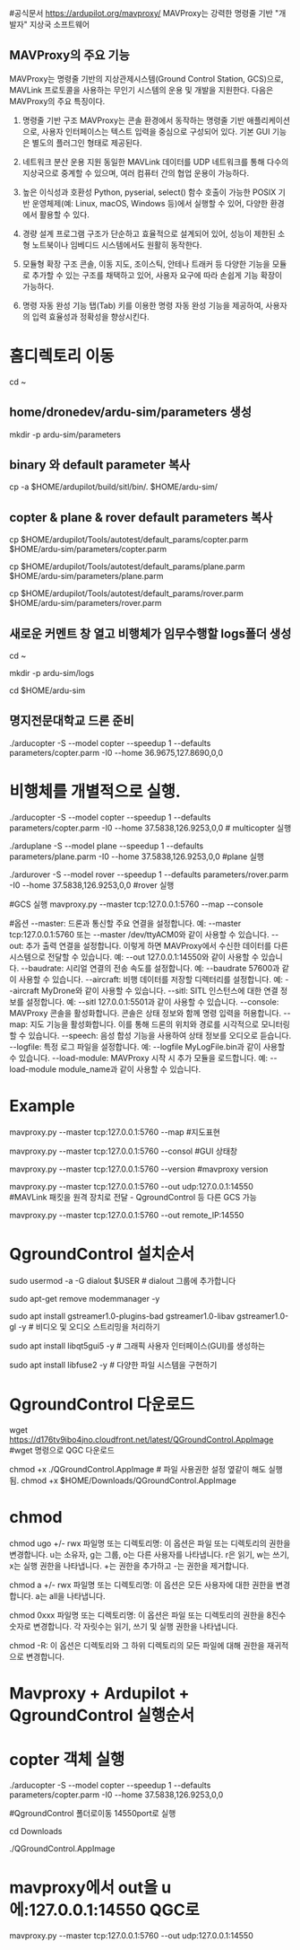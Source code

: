 #공식문서 
https://ardupilot.org/mavproxy/
MAVProxy는 강력한 명령줄 기반 "개발자" 지상국 소프트웨어


## MAVProxy의 주요 기능

MAVProxy는 명령줄 기반의 지상관제시스템(Ground Control Station, GCS)으로, MAVLink 프로토콜을 사용하는 무인기 시스템의 운용 및 개발을 지원한다. 다음은 MAVProxy의 주요 특징이다.

1. 명령줄 기반 구조
MAVProxy는 콘솔 환경에서 동작하는 명령줄 기반 애플리케이션으로, 사용자 인터페이스는 텍스트 입력을 중심으로 구성되어 있다. 기본 GUI 기능은 별도의 플러그인 형태로 제공된다.

2. 네트워크 분산 운용 지원
동일한 MAVLink 데이터를 UDP 네트워크를 통해 다수의 지상국으로 중계할 수 있으며, 여러 컴퓨터 간의 협업 운용이 가능하다.

3. 높은 이식성과 호환성
Python, pyserial, select() 함수 호출이 가능한 POSIX 기반 운영체제(예: Linux, macOS, Windows 등)에서 실행할 수 있어, 다양한 환경에서 활용할 수 있다.

4. 경량 설계
프로그램 구조가 단순하고 효율적으로 설계되어 있어, 성능이 제한된 소형 노트북이나 임베디드 시스템에서도 원활히 동작한다.

5. 모듈형 확장 구조
콘솔, 이동 지도, 조이스틱, 안테나 트래커 등 다양한 기능을 모듈로 추가할 수 있는 구조를 채택하고 있어, 사용자 요구에 따라 손쉽게 기능 확장이 가능하다.

6. 명령 자동 완성 기능
탭(Tab) 키를 이용한 명령 자동 완성 기능을 제공하여, 사용자의 입력 효율성과 정확성을 향상시킨다.


# 홈디렉토리 이동  


cd ~


## home/dronedev/ardu-sim/parameters 생성

mkdir -p ardu-sim/parameters 

## binary 와 default parameter 복사

cp -a $HOME/ardupilot/build/sitl/bin/. $HOME/ardu-sim/ 

## copter & plane & rover default parameters 복사 

cp $HOME/ardupilot/Tools/autotest/default_params/copter.parm $HOME/ardu-sim/parameters/copter.parm

cp $HOME/ardupilot/Tools/autotest/default_params/plane.parm $HOME/ardu-sim/parameters/plane.parm

cp $HOME/ardupilot/Tools/autotest/default_params/rover.parm $HOME/ardu-sim/parameters/rover.parm


## 새로운 커멘트 창 열고 비행체가 임무수행할 logs폴더 생성

cd ~

mkdir -p ardu-sim/logs


cd $HOME/ardu-sim

## 명지전문대학교 드론 준비
./arducopter -S --model copter --speedup 1 --defaults parameters/copter.parm -I0 --home 36.9675,127.8690,0,0 

# 비행체를 개별적으로 실행.

./arducopter -S --model copter --speedup 1 --defaults parameters/copter.parm -I0 --home 37.5838,126.9253,0,0 # multicopter 실행

./arduplane -S --model plane --speedup 1 --defaults parameters/plane.parm -I0 --home 37.5838,126.9253,0,0 #plane 실행 

./ardurover -S --model rover --speedup 1 --defaults parameters/rover.parm -I0 --home 37.5838,126.9253,0,0 #rover 실행


 #GCS 실행
mavproxy.py --master tcp:127.0.0.1:5760 --map --console

#옵션
--master: 드론과 통신할 주요 연결을 설정합니다. 예: --master tcp:127.0.0.1:5760 또는 --master /dev/ttyACM0와 같이 사용할 수 있습니다.
--out: 추가 출력 연결을 설정합니다. 이렇게 하면 MAVProxy에서 수신한 데이터를 다른 시스템으로 전달할 수 있습니다. 예: --out 127.0.0.1:14550와 같이 사용할 수 있습니다.
--baudrate: 시리얼 연결의 전송 속도를 설정합니다. 예: --baudrate 57600과 같이 사용할 수 있습니다.
--aircraft: 비행 데이터를 저장할 디렉터리를 설정합니다. 예: --aircraft MyDrone와 같이 사용할 수 있습니다.
--sitl: SITL 인스턴스에 대한 연결 정보를 설정합니다. 예: --sitl 127.0.0.1:5501과 같이 사용할 수 있습니다.
--console: MAVProxy 콘솔을 활성화합니다. 콘솔은 상태 정보와 함께 명령 입력을 허용합니다.
--map: 지도 기능을 활성화합니다. 이를 통해 드론의 위치와 경로를 시각적으로 모니터링할 수 있습니다.
--speech: 음성 합성 기능을 사용하여 상태 정보를 오디오로 듣습니다.
--logfile: 특정 로그 파일을 설정합니다. 예: --logfile MyLogFile.bin과 같이 사용할 수 있습니다.
--load-module: MAVProxy 시작 시 추가 모듈을 로드합니다. 예: --load-module module_name과 같이 사용할 수 있습니다.

# Example
mavproxy.py --master tcp:127.0.0.1:5760 --map #지도표현

mavproxy.py --master tcp:127.0.0.1:5760 --consol #GUI 상태창

mavproxy.py --master tcp:127.0.0.1:5760 --version #mavproxy version

mavproxy.py --master tcp:127.0.0.1:5760 --out udp:127.0.0.1:14550 #MAVLink 패킷을 원격 장치로 전달 - QgroundControl 등 다른 GCS 가능

mavproxy.py --master tcp:127.0.0.1:5760 --out remote_IP:14550


# QgroundControl 설치순서
sudo usermod -a -G dialout $USER # dialout 그룹에 추가합니다

sudo apt-get remove modemmanager -y

sudo apt install gstreamer1.0-plugins-bad gstreamer1.0-libav gstreamer1.0-gl -y # 비디오 및 오디오 스트리밍을 처리하기 

sudo apt install libqt5gui5 -y # 그래픽 사용자 인터페이스(GUI)를 생성하는 

sudo apt install libfuse2 -y # 다양한 파일 시스템을 구현하기 


# QgroundControl 다운로드 

wget https://d176tv9ibo4jno.cloudfront.net/latest/QGroundControl.AppImage #wget 명령으로 QGC 다운로드

chmod +x ./QGroundControl.AppImage # 파일 사용권한 설정 옆같이 해도 실행됨. chmod +x $HOME/Downloads/QGroundControl.AppImage

# chmod 
chmod ugo +/- rwx 파일명 또는 디렉토리명: 이 옵션은 파일 또는 디렉토리의 권한을 변경합니다. u는 소유자, g는 그룹, o는 다른 사용자를 나타냅니다. r은 읽기, w는 쓰기, x는 실행 권한을 나타냅니다. +는 권한을 추가하고 -는 권한을 제거합니다.

chmod a +/- rwx 파일명 또는 디렉토리명: 이 옵션은 모든 사용자에 대한 권한을 변경합니다. a는 all을 나타냅니다.

chmod 0xxx 파일명 또는 디렉토리명: 이 옵션은 파일 또는 디렉토리의 권한을 8진수 숫자로 변경합니다. 각 자릿수는 읽기, 쓰기 및 실행 권한을 나타냅니다.

chmod -R: 이 옵션은 디렉토리와 그 하위 디렉토리의 모든 파일에 대해 권한을 재귀적으로 변경합니다.



# Mavproxy + Ardupilot + QgroundControl 실행순서


# copter 객체 실행

./arducopter -S --model copter --speedup 1 --defaults parameters/copter.parm -I0 --home 37.5838,126.9253,0,0


#QgroundControl 폴더로이동 14550port로 실행

cd Downloads

./QGroundControl.AppImage

# mavproxy에서 out을 u에:127.0.0.1:14550 QGC로 

mavproxy.py --master tcp:127.0.0.1:5760 --out udp:127.0.0.1:14550

